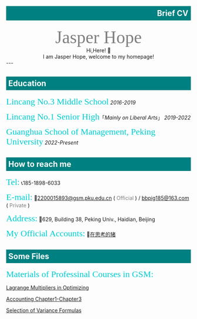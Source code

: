 <style>
	#rcorners1 {
  border-radius: 25px;
  background: teal;
  padding: 30px; 
  width: 30px;
  height: 15px;  
}
</style>
<div style="background-color: teal;width: 100%;">
	<h2 style="color: white;text-align: right;padding: 7px;">Brief CV</h2>
</div>

<center> <font color="gray" size=15 face="calibri" text-align="center" color="teal">Jasper Hope</font> </center>
<center>  Hi,Here! 🥰 </center> 
<center>  I am Jasper Hope, welcome to my homepage! </center> 
  ---

<div style="background-color: teal;width: 100%;">
	<h2 style="color: white;text-align: left;padding: 6px;">Education</h2>
</div>

  <font color="#00CED1" size=5 face="calibri">Lincang No.3 Middle School</font>  *2016-2019*

  <font color="#00CED1" size=5 face="calibri">Lincang No.1 Senior High</font>「*Mainly on Liberal Arts*」 *2019-2022*

  <font color="#00CED1" size=5 face="calibri">Guanghua School of Management, Peking University</font>  *2022-Present*

<div style="background-color: teal;width: 100%;">
	<h2 style="color: white;text-align: left;padding: 6px;">How to reach me</h2>
</div>

<font color="#00CED1" face="calibri" size=5>Tel:</font> 📞185-1898-6033

<font color="#00CED1" face="calibri" size=5>E-mail:</font> 📮2200015893@gsm.pku.edu.cn ( <font color="gray">Official</font> ) / bbpig185@163.com ( <font color="gray">Private</font> )

<font color="#00CED1" face="calibri" size=5>Address:</font> 🏫629, Building 38, Peking Univ., Haidian, Beijing

<font color="#00CED1" face="calibri" size=5>My Official Accounts:</font> 📱[在思考的猪](https://mp.weixin.qq.com/s/Vh5_pRwz_MplRXsA1rHOHA)

<div style="background-color: teal;width: 100%;">
	<h2 style="color: white;text-align: left;padding: 6px;">Some Files</h2>
</div>


<font color="#00CED1" face="calibri" size=5>Materials of Professinal Courses in GSM:</font>

<a href="https://jasperhope.github.io/Homepage/Microeconomics.pdf">Lagrange Multipliers in Optimizing</a>

<a href="https://jasperhope.github.io/Homepage/Review For Accounting(Chap.1-3).pdf">Accounting Chapter1-Chapter3</a>

<a href="https://jasperhope.github.io/Homepage/Selection of Variance Formulas.pdf">Selection of Variance Formulas</a>

